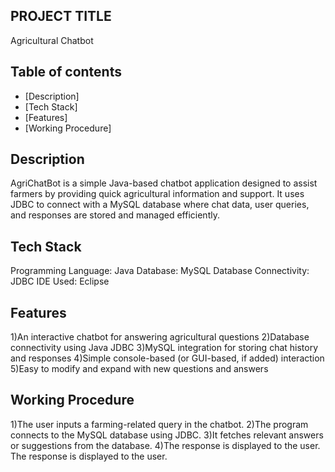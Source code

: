 ## PROJECT TITLE
Agricultural Chatbot

## Table of contents
* [Description] 
* [Tech Stack] 
* [Features] 
* [Working Procedure] 

## Description
AgriChatBot is a simple Java-based chatbot application designed to assist farmers by providing quick agricultural information and support.
It uses JDBC to connect with a MySQL database where chat data, user queries, and responses are stored and managed efficiently.

## Tech Stack
Programming Language: Java
Database: MySQL
Database Connectivity: JDBC
IDE Used: Eclipse

## Features
1)An interactive chatbot for answering agricultural questions
2)Database connectivity using Java JDBC
3)MySQL integration for storing chat history and responses
4)Simple console-based (or GUI-based, if added) interaction
5)Easy to modify and expand with new questions and answers

## Working Procedure
1)The user inputs a farming-related query in the chatbot.
2)The program connects to the MySQL database using JDBC.
3)It fetches relevant answers or suggestions from the database.
4)The response is displayed to the user.
The response is displayed to the user.
